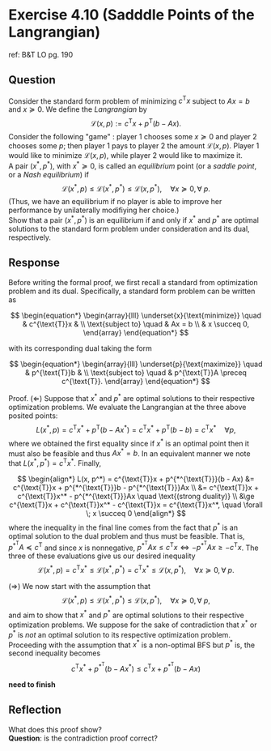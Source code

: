 # Exercise 4.10 (Sadddle Points of the Langrangian)
ref: B&T LO pg. 190
## Question
Consider the standard form problem of minimizing $c^{\text{T}}x$ subject to $Ax =b$ and $x \succeq 0$. We define the *Langrangian* by
$$
\mathcal{L}(x, p) := c^{\text{T}}x + p^{\text{T}}(b - Ax).
$$
Consider the following "game" : player 1 chooses some $x \succeq 0$ and player 2 chooses some $p$; then player 1 pays to player 2 the amount $\mathcal{L}(x, p)$. Player 1 would like to minimize $\mathcal{L}(x, p)$, while player 2 would like to maximize it.
\
A pair $(x^*, p^*)$, with $x^* \succeq 0$, is called an *equilibrium* point (or a *saddle point*, or a *Nash equilibrium*) if
$$
\mathcal{L}(x^*, p) \le \mathcal{L}(x^*, p^*) \le \mathcal{L}(x, p^*), \quad \forall x \succeq 0, \forall \; p.
$$
(Thus, we have an equilibrium if no player is able to improve her performance by unilaterally modifiying her choice.)\
Show that a pair $(x^*, p^*)$ is an equilibrium if and only if $x^*$ and $p^*$ are optimal solutions to the standard form problem under consideration and its dual, respectively.

## Response
Before writing the formal proof, we first recall a standard from optimization problem and its dual. Specifically, a standard form problem can be written as

$$
\begin{equation*}
\begin{array}{lll}
\underset{x}{\text{minimize}} \quad & c^{\text{T}}x & \\
\text{subject to} \quad & Ax = b \\
& x \succeq 0,
\end{array}
\end{equation*}
$$

with its corresponding dual taking the form

$$
\begin{equation*}
\begin{array}{lll}
\underset{p}{\text{maximize}} \quad & p^{\text{T}}b & \\
\text{subject to} \quad & p^{\text{T}}A \preceq c^{\text{T}}.
\end{array}
\end{equation*}
$$

Proof. ($\Leftarrow$) Suppose that $x^*$ and $p^*$ are optimal solutions to their respective optimization problems. We evaluate the Langrangian at the three above posited points:
$$
L(x^*, p) = c^{\text{T}}x^* + p^{\text{T}}(b - Ax^*) = c^{\text{T}}x^* + p^{\text{T}}(b - b) = c^{\text{T}}x^* \quad \forall p,
$$
where we obtained the first equality since if $x^*$ is an optimal point then it must also be feasible and thus $Ax^* = b$. In an equivalent manner we note that $L(x^*, p^*) = c^{\text{T}}x^*$. Finally, 

$$
\begin{align*}
L(x, p^*) = c^{\text{T}}x + p^{*^{\text{T}}}(b - Ax) &= c^{\text{T}}x + p^{*^{\text{T}}}b - p^{*^{\text{T}}}Ax \\
&= c^{\text{T}}x + c^{\text{T}}x^* - p^{*^{\text{T}}}Ax \quad \text{(strong duality)} \\
&\ge c^{\text{T}}x + c^{\text{T}}x^* - c^{\text{T}}x = c^{\text{T}}x^*, \quad \forall \; x \succeq 0
\end{align*}
$$
where the inequality in the final line comes from the fact that $p^*$ is an optimal solution to the dual problem and thus must be feasible. That is, $p^{*^{\text{T}}}A \preceq c^{\text{T}}$ and since $x$ is nonnegative, $p^{*^{\text{T}}}Ax \le c^{\text{T}}x \Leftrightarrow -p^{*^{\text{T}}}Ax \ge -c^{\text{T}}x$. The three of these evaluations give us our desired inequality
$$
\mathcal{L}(x^*, p) = c^{\text{T}}x^* \le \mathcal{L}(x^*, p^*) = c^{\text{T}}x^*\le \mathcal{L}(x, p^*), \quad \forall x \succeq 0, \forall \; p.
$$

($\Rightarrow$) We now start with the assumption that
$$
\mathcal{L}(x^*, p) \le \mathcal{L}(x^*, p^*) \le \mathcal{L}(x, p^*), \quad \forall x \succeq 0, \forall \; p,
$$
and aim to show that $x^*$ and $p^*$ are optimal solutions to their respective optimization problems. We suppose for the sake of contradiction that $x^*$ or $p^*$ is *not* an optimal solution to its respective optimization problem. Proceeding with the assumption that $x^*$ is a non-optimal BFS but $p^*$ is, the second inequality becomes
$$
c^{\text{T}}x^* + p^{*^{\text{T}}}(b - Ax^{*}) \le c^{\text{T}}x + p^{*^{\text{T}}}(b - Ax) 
$$

**need to finish**

## Reflection
What does this proof show? 
\
**Question**: is the contradiction proof correct?